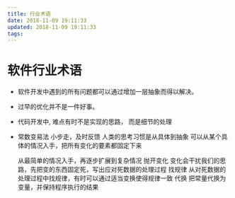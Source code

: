 ```yaml
---
title: 行业术语
date: 2018-11-09 19:11:33
updated: 2018-11-09 19:11:33
tags:
---
```


# 软件行业术语
- 软件开发中遇到的所有问题都可以通过增加一层抽象而得以解决。
- 过早的优化并不是一件好事。
- 代码开发中, 难点有时不是实现的思路， 而是细节的处理
- 常数变易法
    小步走，及时反馈
    人类的思考习惯是从具体到抽象
    可以从某个具体的情况入手，把所有变化的要素都固定下来

    从最简单的情况入手，再逐步扩展到复杂情况
    抛开变化
        变化会干扰我们的思路，先把变的东西固定死，写出应对死数据的处理过程
    找规律  从对死数据的处理过程中找规律，有时可以通过适当变换使得规律一致
    代换 把常量代换为变量，并保持程序执行的结果